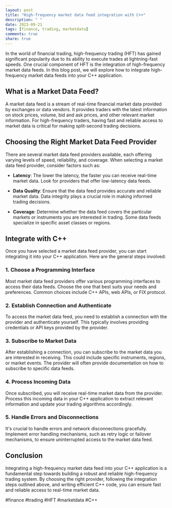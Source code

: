 ```yaml
---
layout: post
title: "High-frequency market data feed integration with C++"
description: " "
date: 2023-09-21
tags: [finance, trading, marketdata]
comments: true
share: true
---
```


In the world of financial trading, high-frequency trading (HFT) has gained significant popularity due to its ability to execute trades at lightning-fast speeds. One crucial component of HFT is the integration of high-frequency market data feeds. In this blog post, we will explore how to integrate high-frequency market data feeds into your C++ application.

## What is a Market Data Feed?

A market data feed is a stream of real-time financial market data provided by exchanges or data vendors. It provides traders with the latest information on stock prices, volume, bid and ask prices, and other relevant market information. For high-frequency traders, having fast and reliable access to market data is critical for making split-second trading decisions.

## Choosing the Right Market Data Feed Provider

There are several market data feed providers available, each offering varying levels of speed, reliability, and coverage. When selecting a market data feed provider, consider factors such as:

- **Latency**: The lower the latency, the faster you can receive real-time market data. Look for providers that offer low-latency data feeds.

- **Data Quality**: Ensure that the data feed provides accurate and reliable market data. Data integrity plays a crucial role in making informed trading decisions.

- **Coverage**: Determine whether the data feed covers the particular markets or instruments you are interested in trading. Some data feeds specialize in specific asset classes or regions.

## Integrate with C++

Once you have selected a market data feed provider, you can start integrating it into your C++ application. Here are the general steps involved:

### 1. Choose a Programming Interface

Most market data feed providers offer various programming interfaces to access their data feeds. Choose the one that best suits your needs and preferences. Common choices include C++ APIs, web APIs, or FIX protocol.

### 2. Establish Connection and Authenticate

To access the market data feed, you need to establish a connection with the provider and authenticate yourself. This typically involves providing credentials or API keys provided by the provider.

### 3. Subscribe to Market Data

After establishing a connection, you can subscribe to the market data you are interested in receiving. This could include specific instruments, regions, or market events. The provider will often provide documentation on how to subscribe to specific data feeds.

### 4. Process Incoming Data

Once subscribed, you will receive real-time market data from the provider. Process this incoming data in your C++ application to extract relevant information and update your trading algorithms accordingly.

### 5. Handle Errors and Disconnections

It's crucial to handle errors and network disconnections gracefully. Implement error handling mechanisms, such as retry logic or failover mechanisms, to ensure uninterrupted access to the market data feed.

## Conclusion

Integrating a high-frequency market data feed into your C++ application is a fundamental step towards building a robust and reliable high-frequency trading system. By choosing the right provider, following the integration steps outlined above, and writing efficient C++ code, you can ensure fast and reliable access to real-time market data.

#finance #trading #HFT #marketdata #C++
